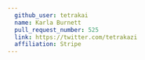 ```yaml
---
  github_user: tetrakai
  name: Karla Burnett
  pull_request_number: 525
  link: https://twitter.com/tetrakazi
  affiliation: Stripe
---
```

